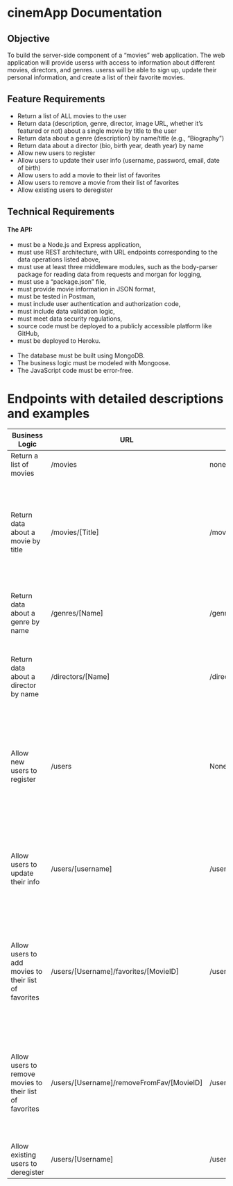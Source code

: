 


  <h1 class="text-center ">cinemApp Documentation</h1>
  
  <h2>Objective</h2>

  <p class="text-center w-75 m-auto mb-3 mt-3">To build the server-side component of a “movies” web application. The web
    application will provide userss with access to information about different
    movies, directors, and genres. userss will be able to sign up, update their
    personal information, and create a list of their favorite movies.
  </p>
  
   <h2>Feature Requirements</h2>
   
   <ul>
  <li>Return a list of ALL movies to the user</li>
  <li>Return data (description, genre, director, image URL, whether it’s featured or not) about a single movie by title to the user</li>
  <li>Return data about a genre (description) by name/title (e.g., “Biography”)</li>
  <li>Return data about a director (bio, birth year, death year) by name</li>
  <li>Allow new users to register</li>
  <li>Allow users to update their user info (username, password, email, date of birth)</li>
  <li>Allow users to add a movie to their list of favorites</li>
  <li>Allow users to remove a movie from their list of favorites</li>
  <li>Allow existing users to deregister</li>
  </ul>

  <h2>Technical Requirements</h2>
  
  <h4>The API:</h4>
  <ul>
  <li>must be a Node.js and Express application,</li>
  <li>must use REST architecture, with URL endpoints corresponding to the data operations listed above,</li>
  <li>must use at least three middleware modules, such as the body-parser package for reading data from requests and morgan for logging,</li>
  <li>must use a “package.json” file,</li>
  <li>must provide movie information in JSON format,</li>
  <li>must be tested in Postman,</li>
  <li>must include user authentication and authorization code,</li>
  <li>must include data validation logic,</li>
  <li>must meet data security regulations,</li>
  <li>source code must be deployed to a publicly accessible platform like GitHub,</li>
  <li>must be deployed to Heroku.</li>
  <br>
  <li>The database must be built using MongoDB.</li>
  <li>The business logic must be modeled with Mongoose.</li>
  <li>The JavaScript code must be error-free.</li>
  </ul>
  
  <h1 class="text-center ">Endpoints with detailed descriptions and examples</h1>

  <table class="table table-striped table-bordered table-hover table-sm w-75 m-auto">
    <thead class="table-dark">
      <tr>
        <th scope="col">Business Logic</th>
        <th scope="col">URL</th>
        <th scope="col">Query Parameter</th>
        <th scope="col">HTTP Method</th>
        <th scope="col">Request format</th>
        <th scope="col">Response format</th>
      </tr>
    </thead>
    <tbody>
      <tr>
        <td>Return a list of movies</td>
        <td>/movies</td>
        <td>none</td>
        <td>GET</td>
        <td>None</td>
        <td>A JSON object holding data about all the movies</td>
      </tr>
      <tr>
        <td>Return data about a movie by title</td>
        <td>/movies/[Title]</td>
        <td>/movies/:Title</td>
        <td>GET</td>
        <td>None</td>
        <td>A JSON object holding data about a movie <br /><em>e.g.:</em> {
          <br> "_id": "60e30c0b9b04b2658012a99a",
          <br> "Title": "Bohemian Rhapsody",
          <br> "Director": "60e496cc8fc408e573889dfc",
          <br> "Genre": ["60e48c48651578ba39b7b385"],
          <br> "Actors": ["Rami Malek"],
          <br> "Description": "The story of the legendary British rock...",
          <br> "ImgPath": "https://m.media-amazon.com/images/M/MV5BMTA2NDc3Njg5NDVeQTJeQWpwZ15BbWU4MDc1NDcxNTUz._V1_.jpg",
          <br> "Featured": true <br> }
        </td>
      </tr>
      <tr>
        <td>Return data about a genre by name</td>
        <td>/genres/[Name]</td>
        <td>/genres/:Name</td>
        <td>GET</td>
        <td>None</td>
        <td>A JSON object holding data about a genre <br /><em>e.g.:</em> {
          <br>"_id": "60e48c48651578ba39b7b385",
          <br>"Name": "Biography",
          <br>"Description": "A biographical film, or biopic ..." <br> }
        </td>
      </tr>
      <tr>
        <td>Return data about a director by name</td>
        <td>/directors/[Name]</td>
        <td>/directors/:Name</td>
        <td>GET</td>
        <td>None</td>
        <td>A JSON object holding data about a director <br /><em>e.g.:</em> {
         <br> {
           <br>"_id": "60e496958fc408e573889dfb",
           <br>"Name": "Francis Ford Coppola",
           <br>"Bio": "Francis Ford Coppola was born in 1939 ...",
           <br>"Birthyear": "1939-04-07T00:00:00.000Z" <br>}
         </tr>
      <tr>
        <td>Allow new users to register</td>
        <td>/users</td>
        <td>None</td>
        <td>POST</td>
        <td>A JSON object holding data about the registered users <br> {
          <br>"Username: "rickSanchez",
          <br>"FirstName": "Rick",
          <br>"LastName": "Sanchez",
          <br>"Password": "squanchy"
          <br> Email: "WubbaLubbaDubDub@gmail.com"
          <br> Birth: "1969-01-28" <br> }
        </td>
        <td>A JSON object holding data about the user that was registered, inculding an ID:
          <br /><em>e.g.:</em> { <br> _id:"60e32d9b9b04b2658012a9a8",
          <br>"Username: "rickSanchez",
          <br>"FirstName": "Rick",
          <br>"LastName": "Sanchez",
          <br>"Password": "squanchy"
          <br> Email: "WubbaLubbaDubDub@gmail.com"
          <br> Birth: "1969-01-28" <br>
          <br> "FavoriteMovies": [] <br> }
        </td>
      </tr>
      <tr>
        <td>Allow users to update their info</td>
        <td>/users/[username]</td>
        <td>/users/:username</td>
        <td>PUT</td>
        <td>A JSON object holding data about the users update <em>e.g.:</em> <br> {
          <br>"Username: "Morty7",
          <br>"FirstName": "Morty",
          <br>"LastName": "Sanchez",
          <br>"Password": "WubbaLubbaDubDub"
          <br> Email: "mortyy7@gmail.com"
          <br> Birth: "1999-05-08" <br> }
        </td>
        <td>A JSON object holding data about the updated user includind an ID <em>e.g.:</em> <br> {
          <br>"_id": "60e32f6a9b04b2658012a9ad",
          <br>"Username: "Morty7",
          <br>"FirstName": "Morty",
          <br>"LastName": "Sanchez",
          <br>"Password": "WubbaLubbaDubDub"
          <br> Email: "mortyy7@gmail.com"
          <br> Birth: "1999-05-08" <br> }
        </td>
      </tr>
      <tr>
        <td>Allow users to add movies to their list of favorites</td>
        <td>/users/[Username]/favorites/[MovieID]</td>
        <td>/users/:Username/favorites/:MovieID</td>
        <td>POST</td>
        <td>None</td>
        <td>A JSON object holding data about the movie whitch added to favorites and about the user who added<br> <em>e.g.:</em> <br> {
            <br> "FavoriteMovies": ["60e30c0b9b04b2658012a99a"],
            <br>"_id": "60e32d9b9b04b2658012a9a8",
            <br>"FirstName": "Rick",
            <br>"LastName": "Sanchez",
            <br>"Username": "rickSanchez10",
            <br>"Password": "WubbaLubbaDubDub",
            <br>"Email": "ricksanchez10@gmail.com",
            <br>"Birth": "1969-01-28" <br> }
          </td>
      </tr>
      <tr>
        <td>Allow users to remove movies to their list of favorites</td>
        <td>/users/[Username]/removeFromFav/[MovieID]</td>
        <td>/users/:Username/removeFromFav/:MovieID</td>
        <td>DELETE</td>
        <td>None</td>
        <td>A JSON object holding data the user who deleted. Note that the MovieID is not is not present FavoriteMovies array. <br> <em>e.g.:</em> <br> {
          <br> "FavoriteMovies": [],
          <br>"_id": "60e32d9b9b04b2658012a9a8",
          <br>"FirstName": "Rick",
          <br>"LastName": "Sanchez",
          <br>"Username": "rickSanchez10",
          <br>"Password": "WubbaLubbaDubDub",
          <br>"Email": "ricksanchez10@gmail.com",
          <br>"Birth": "1969-01-28" <br> }
        </td>
      </tr>
      <tr>
        <td>Allow existing users to deregister</td>
        <td>/users/[Username]</td>
        <td>/users/:Username</td>
        <td>DELETE</td>
        <td>None</td>
        <td>A text message indicating whether the user was successfully deregistered</td>
      </tr>
    </tbody>
  </table>

</body>

</html>
